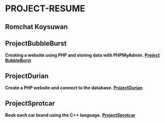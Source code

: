 # PROJECT-RESUME
## Romchat Koysuwan

## ProjectBubbleBurst
**Creating a website using PHP and storing data with PHPMyAdmin.** 
**[Project BubbleBurst](https://github.com/meennyyy/project-resume/tree/main/%E0%B8%A5%E0%B8%B9%E0%B8%81%E0%B9%82%E0%B8%9B%E0%B9%88%E0%B8%87)**

## ProjectDurian
**Create a PHP website and connect to the database.**
**[ProjectDurian](https://github.com/meennyyy/project-resume/tree/main/%E0%B8%A5%E0%B9%89%E0%B8%87%E0%B8%97%E0%B8%B8%E0%B9%80%E0%B8%A3%E0%B8%B5%E0%B8%A2%E0%B8%99)**

## ProjectSprotcar
**Book each car brand using the C++ language.**
**[ProjectSprotcar](https://github.com/meennyyy/project-resume/blob/main/Sport.cpp)**


